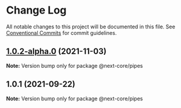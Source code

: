 # Change Log

All notable changes to this project will be documented in this file.
See [Conventional Commits](https://conventionalcommits.org) for commit guidelines.

## [1.0.2-alpha.0](https://github.com/easyops-cn/next-core/compare/@next-core/pipes@1.0.1...@next-core/pipes@1.0.2-alpha.0) (2021-11-03)

**Note:** Version bump only for package @next-core/pipes

## 1.0.1 (2021-09-22)

**Note:** Version bump only for package @next-core/pipes
